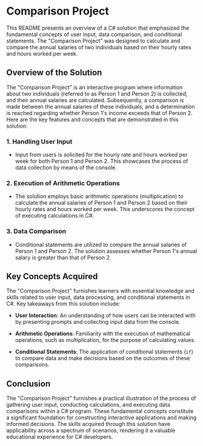 # Comparison Project
This README presents an overview of a C# solution that emphasized the fundamental concepts of user input, data comparison, and conditional statements. The "Comparison Project" was designed to calculate and compare the annual salaries of two individuals based on their hourly rates and hours worked per week.

## Overview of the Solution
The "Comparison Project" is an interactive program where information about two individuals (referred to as Person 1 and Person 2) is collected, and their annual salaries are calculated. Subsequently, a comparison is made between the annual salaries of these individuals, and a determination is reached regarding whether Person 1's income exceeds that of Person 2. Here are the key features and concepts that are demonstrated in this solution:

### 1. Handling User Input
- Input from users is solicited for the hourly rate and hours worked per week for both Person 1 and Person 2. This showcases the process of data collection by means of the console.
### 2. Execution of Arithmetic Operations
- The solution employs basic arithmetic operations (multiplication) to calculate the annual salaries of Person 1 and Person 2 based on their hourly rates and hours worked per week. This underscores the concept of executing calculations in C#.
### 3. Data Comparison
- Conditional statements are utilized to compare the annual salaries of Person 1 and Person 2. The solution assesses whether Person 1's annual salary is greater than that of Person 2.
## Key Concepts Acquired
The "Comparison Project" furnishes learners with essential knowledge and skills related to user input, data processing, and conditional statements in C#. Key takeaways from this solution include:

- **User Interaction**: An understanding of how users can be interacted with by presenting prompts and collecting input data from the console.

- **Arithmetic Operations**: Familiarity with the execution of mathematical operations, such as multiplication, for the purpose of calculating values.

- **Conditional Statements**: The application of conditional statements (`if`) to compare data and make decisions based on the outcomes of these comparisons.

## Conclusion
The "Comparison Project" furnishes a practical illustration of the process of gathering user input, conducting calculations, and executing data comparisons within a C# program. These fundamental concepts constitute a significant foundation for constructing interactive applications and making informed decisions. The skills acquired through this solution have applicability across a spectrum of scenarios, rendering it a valuable educational experience for C# developers.